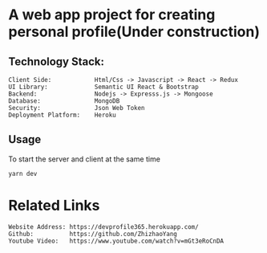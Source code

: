 # A web app project for creating personal profile(Under construction)

## Technology Stack:

```
Client Side:            Html/Css -> Javascript -> React -> Redux
UI Library:             Semantic UI React & Bootstrap
Backend:                Nodejs -> Expresss.js -> Mongoose
Database:               MongoDB
Security:               Json Web Token
Deployment Platform:    Heroku
```

## Usage

To start the server and client at the same time

```
yarn dev
```

# Related Links

```
Website Address: https://devprofile365.herokuapp.com/
Github:          https://github.com/ZhizhaoYang
Youtube Video:   https://www.youtube.com/watch?v=mGt3eRoCnDA

```
